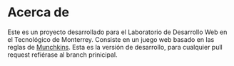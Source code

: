 # Acerca de

Este es un proyecto desarrollado para el Laboratorio de Desarrollo Web en el Tecnológico de Monterrey. Consiste en un juego web basado en las reglas de [Munchkins](https://munchkin.game/new-players/). Esta es la versión de desarrollo, para cualquier pull request refiérase al branch prinicipal.
